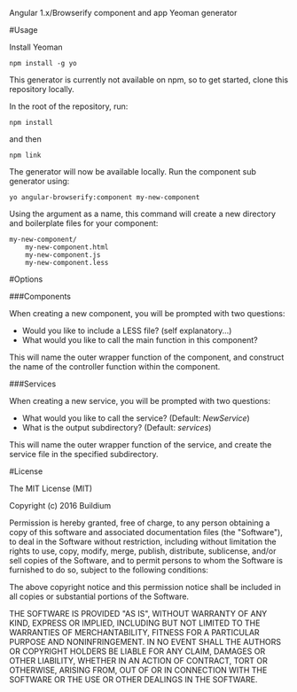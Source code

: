 Angular 1.x/Browserify component and app Yeoman generator

#Usage

Install Yeoman

```
npm install -g yo
```

This generator is currently not available on npm, so to get started, clone this repository locally.

In the root of the repository, run:

```
npm install
```

and then

```
npm link
```

The generator will now be available locally.  Run the component sub generator using:

```
yo angular-browserify:component my-new-component
```

Using the argument as a name, this command will create a new directory and boilerplate files for your component:

```
my-new-component/
    my-new-component.html
    my-new-component.js
    my-new-component.less
```

#Options

###Components

When creating a new component, you will be prompted with two questions:

* Would you like to include a LESS file? (self explanatory...)</li>
* What would you like to call the main function in this component?</li>

This will name the outer wrapper function of the component, and construct the name of the controller function within the component.

###Services

When creating a new service, you will be prompted with two questions:

* What would you like to call the service? (Default: *NewService*)</li>
* What is the output subdirectory? (Default: *services*)</li>

This will name the outer wrapper function of the service, and create the service file in the specified subdirectory.

#License

The MIT License (MIT)

Copyright (c) 2016 Buildium

Permission is hereby granted, free of charge, to any person obtaining a copy of this software and associated documentation files (the "Software"), to deal in the Software without restriction, including without limitation the rights to use, copy, modify, merge, publish, distribute, sublicense, and/or sell copies of the Software, and to permit persons to whom the Software is furnished to do so, subject to the following conditions:

The above copyright notice and this permission notice shall be included in all copies or substantial portions of the Software.

THE SOFTWARE IS PROVIDED "AS IS", WITHOUT WARRANTY OF ANY KIND, EXPRESS OR IMPLIED, INCLUDING BUT NOT LIMITED TO THE WARRANTIES OF MERCHANTABILITY, FITNESS FOR A PARTICULAR PURPOSE AND NONINFRINGEMENT. IN NO EVENT SHALL THE AUTHORS OR COPYRIGHT HOLDERS BE LIABLE FOR ANY CLAIM, DAMAGES OR OTHER LIABILITY, WHETHER IN AN ACTION OF CONTRACT, TORT OR OTHERWISE, ARISING FROM, OUT OF OR IN CONNECTION WITH THE SOFTWARE OR THE USE OR OTHER DEALINGS IN THE SOFTWARE.
